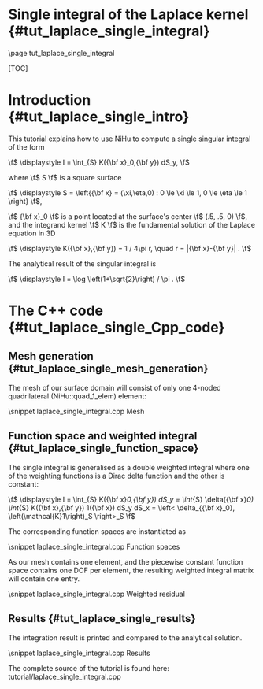 Single integral of the Laplace kernel {#tut_laplace_single_integral}
=====================================

\page tut_laplace_single_integral

[TOC]

Introduction {#tut_laplace_single_intro}
============

This tutorial explains how to use NiHu to compute a single singular integral of the form

\f$
\displaystyle
I = \int_{S} K({\bf x}_0,{\bf y}) dS_y,
\f$

where \f$ S \f$ is a square surface

\f$
\displaystyle
S = \left\{{\bf x} = (\xi,\eta,0) : 0 \le \xi \le 1, 0 \le \eta \le 1 \right\}
\f$,

\f$ {\bf x}_0 \f$ is a point located at the surface's center \f$ (.5, .5, 0) \f$,
and the integrand kernel \f$ K \f$ is the fundamental solution of the Laplace equation in 3D

\f$
\displaystyle
K({\bf x},{\bf y}) = 1 / 4\pi r, \quad r = |{\bf x}-{\bf y}| .
\f$

The analytical result of the singular integral is

\f$
\displaystyle
I = \log \left(1+\sqrt{2}\right) / \pi .
\f$


The C++ code {#tut_laplace_single_Cpp_code}
============

Mesh generation {#tut_laplace_single_mesh_generation}
---------------

The mesh of our surface domain will consist of only one 4-noded quadrilateral (NiHu::quad_1_elem) element:

\snippet laplace_single_integral.cpp Mesh


Function space and weighted integral {#tut_laplace_single_function_space}
------------------------------------

The single integral is generalised as a double weighted integral where one of the weighting functions is a Dirac delta function and the other is constant:

\f$
\displaystyle
I = \int_{S} K({\bf x}_0,{\bf y}) dS_y =
\int_{S} \delta({\bf x}_0) \int_{S} K({\bf x},{\bf y}) 1({\bf x}) dS_y dS_x
= \left< \delta_{{\bf x}_0}, \left(\mathcal{K}1\right)_S \right>_S
\f$

The corresponding function spaces are instantiated as

\snippet laplace_single_integral.cpp Function spaces

As our mesh contains one element, and the piecewise constant function space contains one DOF per element, the resulting
weighted integral matrix will contain one entry.

\snippet laplace_single_integral.cpp Weighted residual


Results {#tut_laplace_single_results}
-------

The integration result is printed and compared to the analytical solution.

\snippet laplace_single_integral.cpp Results


The complete source of the tutorial is found here: tutorial/laplace_single_integral.cpp

